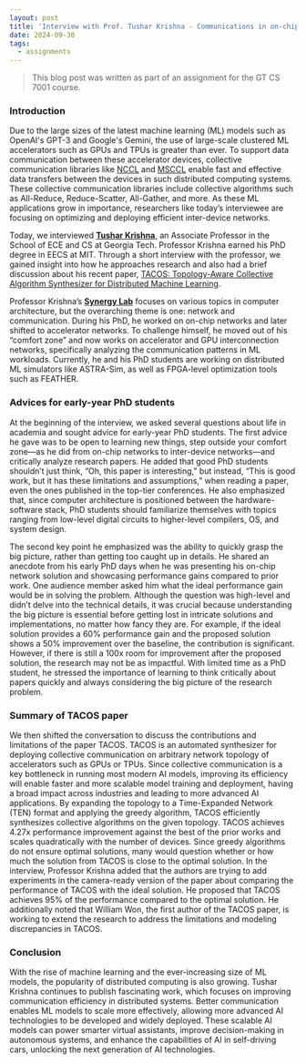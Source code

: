 ```yaml
---
layout: post
title: 'Interview with Prof. Tushar Krishna - Communications in on-chip network, accelerators, and beyond'
date: 2024-09-30
tags:
  - assignments
---
```


> This blog post was written as part of an assignment for the GT CS 7001 course.

### Introduction

Due to the large sizes of the latest machine learning (ML) models such as OpenAI's GPT-3 and Google's Gemini, the use of large-scale clustered ML accelerators such as GPUs and TPUs is greater than ever. To support data communication between these accelerator devices, collective communication libraries like [NCCL](https://developer.nvidia.com/nccl) and [MSCCL](https://github.com/microsoft/msccl) enable fast and effective data transfers between the devices in such distributed computing systems. These collective communication libraries include collective algorithms such as All-Reduce, Reduce-Scatter, All-Gather, and more. As these ML applications grow in importance, researchers like today’s interviewee are focusing on optimizing and deploying efficient inter-device networks.

Today, we interviewed [**Tushar Krishna**](https://tusharkrishna.ece.gatech.edu/), an Associate Professor in the School of ECE and CS at Georgia Tech. Professor Krishna earned his PhD degree in EECS at MIT. Through a short interview with the professor, we gained insight into how he approaches research and also had a brief discussion about his recent paper, [TACOS: Topology-Aware Collective Algorithm Synthesizer for Distributed Machine Learning](https://arxiv.org/abs/2304.05301).

Professor Krishna’s [**Synergy Lab**](https://synergy.ece.gatech.edu/) focuses on various topics in computer architecture, but the overarching theme is one: network and communication. During his PhD, he worked on on-chip networks and later shifted to accelerator networks. To challenge himself, he moved out of his “comfort zone” and now works on accelerator and GPU interconnection networks, specifically analyzing the communication patterns in ML workloads. Currently, he and his PhD students are working on distributed ML simulators like ASTRA-Sim, as well as FPGA-level optimization tools such as FEATHER.

### Advices for early-year PhD students

At the beginning of the interview, we asked several questions about life in academia and sought advice for early-year PhD students. The first advice he gave was to be open to learning new things, step outside your comfort zone—as he did from on-chip networks to inter-device networks—and critically analyze research papers. He added that good PhD students shouldn’t just think, “Oh, this paper is interesting,” but instead, “This is good work, but it has these limitations and assumptions,” when reading a paper, even the ones published in the top-tier conferences. He also emphasized that, since computer architecture is positioned between the hardware-software stack, PhD students should familiarize themselves with topics ranging from low-level digital circuits to higher-level compilers, OS, and system design.

The second key point he emphasized was the ability to quickly grasp the big picture, rather than getting too caught up in details. He shared an anecdote from his early PhD days when he was presenting his on-chip network solution and showcasing performance gains compared to prior work. One audience member asked him what the ideal performance gain would be in solving the problem. Although the question was high-level and didn’t delve into the technical details, it was crucial because understanding the big picture is essential before getting lost in intricate solutions and implementations, no matter how fancy they are. For example, if the ideal solution provides a 60% performance gain and the proposed solution shows a 50% improvement over the baseline, the contribution is significant. However, if there is still a 100x room for improvement after the proposed solution, the research may not be as impactful. With limited time as a PhD student, he stressed the importance of learning to think critically about papers quickly and always considering the big picture of the research problem.

### Summary of TACOS paper

We then shifted the conversation to discuss the contributions and limitations of the paper TACOS. TACOS is an automated synthesizer for deploying collective communication on arbitrary network topology of accelerators such as GPUs or TPUs. Since collective communication is a key bottleneck in running most modern AI models, improving its efficiency will enable faster and more scalable model training and deployment, having a broad impact across industries and leading to more advanced AI applications. By expanding the topology to a Time-Expanded Network (TEN) format and applying the greedy algorithm, TACOS efficiently synthesizes collective algorithms on the given topology. TACOS achieves 4.27x performance improvement against the best of the prior works and scales quadratically with the number of devices. Since greedy algorithms do not ensure optimal solutions, many would question whether or how much the solution from TACOS is close to the optimal solution. In the interview, Professor Krishna added that the authors are trying to add experiments in the camera-ready version of the paper about comparing the performance of TACOS with the ideal solution. He proposed that TACOS achieves 95% of the performance compared to the optimal solution. He additionally noted that William Won, the first author of the TACOS paper, is working to extend the research to address the limitations and modeling discrepancies in TACOS.

### Conclusion

With the rise of machine learning and the ever-increasing size of ML models, the popularity of distributed computing is also growing. Tushar Krishna continues to publish fascinating work, which focuses on improving communication efficiency in distributed systems. Better communication enables ML models to scale more effectively, allowing more advanced AI technologies to be developed and widely deployed. These scalable AI models can power smarter virtual assistants, improve decision-making in autonomous systems, and enhance the capabilities of AI in self-driving cars, unlocking the next generation of AI technologies.
